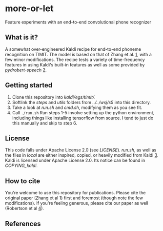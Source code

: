 # more-or-let
Feature experiments with an end-to-end convolutional phone recognizer

## What is it?
A somewhat over-engineered Kaldi recipe for end-to-end phoneme recognition on
TIMIT. The model is based on that of Zhang et al. [1], with a few minor
modifications. The recipe tests a variety of time-frequency features in
using Kaldi's built-in features as well as some provided by
_pydrobert-speech_ [2].

## Getting started
1. Clone this repository into _kaldi/egs/timit/_.
2. Softlink the _steps_ and _utils_ folders from _../../wsj/s5_ into this
   directory.
3. Take a look at _run.sh_ and _cmd.sh_, modifying them as you see fit.
4. Call `./run.sh`
Run steps 1-5 involve setting up the python environment, including things like
installing tensorflow from source. I tend to just do this manually and skip to
step 6.

## License
This code falls under Apache License 2.0 (see _LICENSE_). _run.sh_, as well
as the files in _local_ are either inspired, copied, or heavily modified from
Kaldi [3]. Kaldi is licensed under Apache License 2.0. Its notice can be found
in _COPYING\_kaldi_.

## How to cite
You're welcome to use this repository for publications. Please cite the
original paper (Zhang et al [1]) first and foremost (though note the few
modifications). If you're feeling generous, please cite our paper as well
(Robertson et al [4]).

## References
[1]: https://arxiv.org/abs/1701.02720
[2]: https://github.com/sdrobert/pydrobert-speech
[3]: http://kaldi-asr.org/
[4]: https://arxiv.org/abs/1901.00072
